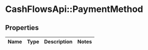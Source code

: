 # CashFlowsApi::PaymentMethod

## Properties
Name | Type | Description | Notes
------------ | ------------- | ------------- | -------------


